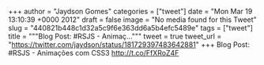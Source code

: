 
+++
author = "Jaydson Gomes"
categories = ["tweet"]
date = "Mon Mar 19 13:10:39 +0000 2012"
draft = false
image = "No media found for this Tweet"
slug = "440821b448c1d32a5c9f6e363dd6a5b4efc5489e"
tags = ["tweet"]
title = """Blog Post: #RSJS - Animaç..."""
tweet = true
tweet_url = "https://twitter.com/jaydson/status/181729397483642881"
+++
Blog Post: #RSJS - Animações com CSS3 http://t.co/FfXRoZ4F
